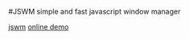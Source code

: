 #JSWM
simple and fast javascript window manager

[jswm](http://lol.pm/jswm/fav.png) [online demo](http://lol.pm/jswm)
